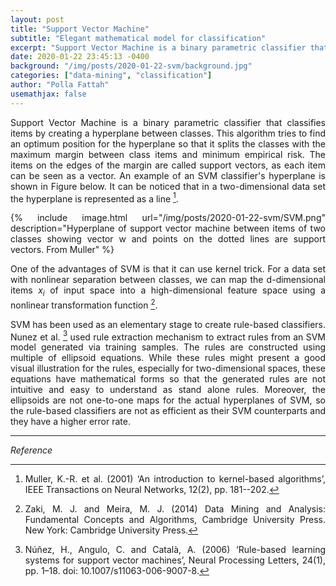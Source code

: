 ```yaml
---
layout: post
title: "Support Vector Machine"
subtitle: "Elegant mathematical model for classification"
excerpt: "Support Vector Machine is a binary parametric classifier that classifies items by creating a hyperplane between classes."
date: 2020-01-22 23:45:13 -0400
background: "/img/posts/2020-01-22-svm/background.jpg"
categories: ["data-mining", "classification"]
author: "Polla Fattah"
usemathjax: false
---
```

<style>body p{text-align: justify}</style>



Support Vector Machine is a binary parametric classifier that classifies items by creating a hyperplane between classes. This algorithm tries to find an optimum position for the hyperplane so that it splits the classes with the maximum margin between class items and minimum empirical risk. The items on the edges of the margin are called support vectors, as each item can be seen as a vector. An example of an SVM classifier's hyperplane is shown in Figure below. It can be noticed that in a two-dimensional data set the hyperplane is represented as a line [^16].

{% include image.html url="/img/posts/2020-01-22-svm/SVM.png" description="Hyperplane of support vector machine between items of two classes showing vector w and points on the dotted lines are support vectors. From Muller" %}

One of the advantages of SVM is that it can use kernel trick. For a data set with nonlinear separation between classes, we can map the d-dimensional items _x<sub>i</sub>_ of input space into a high-dimensional feature space using a nonlinear transformation function [^2].

SVM has been used as an elementary stage to create rule-based classifiers. Nunez et al. [^17] used rule extraction mechanism to extract rules from an SVM model generated via training samples. The rules are constructed using multiple of ellipsoid equations. While these rules might present a good visual illustration for the rules, especially for two-dimensional spaces, these equations have mathematical forms so that the generated rules are not intuitive and easy to understand as stand alone rules. Moreover, the ellipsoids are not one-to-one maps for the actual hyperplanes of SVM, so the rule-based classifiers are not as efficient as their SVM counterparts and they have a higher error rate.

---
_Reference_

[^2]: Zaki, M. J. and Meira, M. J. (2014) Data Mining and Analysis: Fundamental Concepts and Algorithms, Cambridge University Press. New York: Cambridge University Press.
[^16]: Muller, K.-R. et al. (2001) ‘An introduction to kernel-based algorithms’, IEEE Transactions on Neural Networks, 12(2), pp. 181--202.
[^17]: Núñez, H., Angulo, C. and Català, A. (2006) ‘Rule-based learning systems for support vector machines’, Neural Processing Letters, 24(1), pp. 1–18. doi: 10.1007/s11063-006-9007-8.
